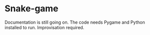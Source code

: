 # Snake-game
Documentation is still going on.
The code needs Pygame and Python installed to run.
Improvisation required.
